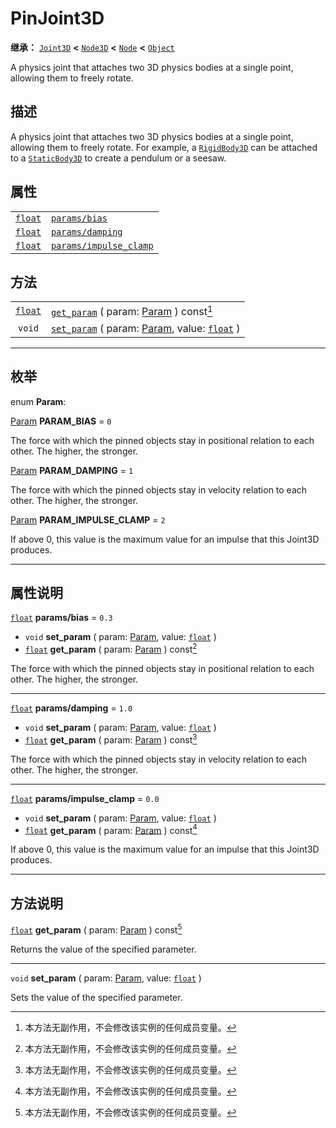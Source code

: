 <!-- ⚠ 请勿编辑本文件 ⚠ -->
<!-- 本文档使用脚本从 WeDot 引擎源码仓库生成。 -->
<!-- 生成脚本：https://github.com/WeDot-Engine/WeDot/tree/4.3/doc/tools/make_md.py； -->
<!-- 原文件：https://github.com/WeDot-Engine/WeDot/tree/4.3/doc/classes/PinJoint3D.xml。 -->

<div id="_class_pinjoint3d"></div>

# PinJoint3D

**继承：** [`Joint3D`](class_joint3d.md) **<** [`Node3D`](class_node3d.md) **<** [`Node`](class_node.md) **<** [`Object`](class_object.md)

A physics joint that attaches two 3D physics bodies at a single point, allowing them to freely rotate.

## 描述

A physics joint that attaches two 3D physics bodies at a single point, allowing them to freely rotate. For example, a [`RigidBody3D`](class_rigidbody3d.md) can be attached to a [`StaticBody3D`](class_staticbody3d.md) to create a pendulum or a seesaw.

## 属性

|||
|:-:|:--|
| [`float`](class_float.md) | [`params/bias`](#class_pinjoint3d_property_params/bias)                   | ``0.3`` |
| [`float`](class_float.md) | [`params/damping`](#class_pinjoint3d_property_params/damping)             | ``1.0`` |
| [`float`](class_float.md) | [`params/impulse_clamp`](#class_pinjoint3d_property_params/impulse_clamp) | ``0.0`` |

## 方法

|||
|:-:|:--|
| [`float`](class_float.md) | [`get_param`](class_pinjoint3dmd#class_pinjoint3d_method_get_param) ( param: [Param](#enum_pinjoint3d_param) ) const[^const]                     |
| `void`                    | [`set_param`](class_pinjoint3dmd#class_pinjoint3d_method_set_param) ( param: [Param](#enum_pinjoint3d_param), value: [`float`](class_float.md) ) |

<!-- rst-class:: classref-section-separator -->

---

## 枚举

<div id="_class_enum_pinjoint3d_param"></div>

enum **Param**: <div id="enum_pinjoint3d_param"></div>

<div id="_class_pinjoint3d_constant_param_bias"></div>

[Param](#enum_pinjoint3d_param) **PARAM_BIAS** = ``0``

The force with which the pinned objects stay in positional relation to each other. The higher, the stronger.

<div id="_class_pinjoint3d_constant_param_damping"></div>

[Param](#enum_pinjoint3d_param) **PARAM_DAMPING** = ``1``

The force with which the pinned objects stay in velocity relation to each other. The higher, the stronger.

<div id="_class_pinjoint3d_constant_param_impulse_clamp"></div>

[Param](#enum_pinjoint3d_param) **PARAM_IMPULSE_CLAMP** = ``2``

If above 0, this value is the maximum value for an impulse that this Joint3D produces.

<!-- rst-class:: classref-section-separator -->

---

## 属性说明

<div id="_class_pinjoint3d_property_params/bias"></div>

[`float`](class_float.md) **params/bias** = ``0.3`` <div id="class_pinjoint3d_property_params/bias"></div>

- `void` **set_param** ( param: [Param](#enum_pinjoint3d_param), value: [`float`](class_float.md) )
- [`float`](class_float.md) **get_param** ( param: [Param](#enum_pinjoint3d_param) ) const[^const]

The force with which the pinned objects stay in positional relation to each other. The higher, the stronger.

<!-- rst-class:: classref-item-separator -->

---

<div id="_class_pinjoint3d_property_params/damping"></div>

[`float`](class_float.md) **params/damping** = ``1.0`` <div id="class_pinjoint3d_property_params/damping"></div>

- `void` **set_param** ( param: [Param](#enum_pinjoint3d_param), value: [`float`](class_float.md) )
- [`float`](class_float.md) **get_param** ( param: [Param](#enum_pinjoint3d_param) ) const[^const]

The force with which the pinned objects stay in velocity relation to each other. The higher, the stronger.

<!-- rst-class:: classref-item-separator -->

---

<div id="_class_pinjoint3d_property_params/impulse_clamp"></div>

[`float`](class_float.md) **params/impulse_clamp** = ``0.0`` <div id="class_pinjoint3d_property_params/impulse_clamp"></div>

- `void` **set_param** ( param: [Param](#enum_pinjoint3d_param), value: [`float`](class_float.md) )
- [`float`](class_float.md) **get_param** ( param: [Param](#enum_pinjoint3d_param) ) const[^const]

If above 0, this value is the maximum value for an impulse that this Joint3D produces.

<!-- rst-class:: classref-section-separator -->

---

## 方法说明

<div id="_class_pinjoint3d_method_get_param"></div>

[`float`](class_float.md) **get_param** ( param: [Param](#enum_pinjoint3d_param) ) const[^const]<div id="class_pinjoint3d_method_get_param"></div>

Returns the value of the specified parameter.

<!-- rst-class:: classref-item-separator -->

---

<div id="_class_pinjoint3d_method_set_param"></div>

`void` **set_param** ( param: [Param](#enum_pinjoint3d_param), value: [`float`](class_float.md) )<div id="class_pinjoint3d_method_set_param"></div>

Sets the value of the specified parameter.

[^virtual]: 本方法通常需要用户覆盖才能生效。
[^const]: 本方法无副作用，不会修改该实例的任何成员变量。
[^vararg]: 本方法除了能接受在此处描述的参数外，还能够继续接受任意数量的参数。
[^constructor]: 本方法用于构造某个类型。
[^static]: 调用本方法无需实例，可直接使用类名进行调用。
[^operator]: 本方法描述的是使用本类型作为左操作数的有效运算符。
[^bitfield]: 这个值是由下列位标志构成位掩码的整数。
[^void]: 无返回值。
